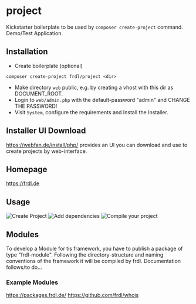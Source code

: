 # project
Kickstarter boilerplate to be used by `composer create-project` command. Demo/Test Application.

## Installation
* Create boilerplate (optional)
````
composer create-project frdl/project <dir>
````
* Make directory `web` public, e.g. by creating a vhost with this dir as DOCUMENT_ROOT.
* Login to `web/admin.php` with the default-password "admin" and CHANGE THE PASSWORD!
* Visit `System`, configure the requirements and Install the Installer.

## Installer UI Download
https://webfan.de/install/php/ provides an UI you can download and use to create projects by web-interface.

## Homepage
https://frdl.de

## Usage
![Create Project](https://cdn.webfan.de/screenshots/frdlweb_new_project.jpg)
![Add dependencies](https://cdn.webfan.de/screenshots/frdlweb_composer_ui.jpg)
![Compile your project](https://cdn.webfan.de/screenshots/frdlweb_compile.jpg)

## Modules
To develop a Module for tis framework, you have to publish a package of type "frdl-module".
Following the directory-structure and naming conventions of the framework it will be compiled by frdl.
Documentation follows/to do...

### Example Modules
https://packages.frdl.de/
https://github.com/frdl/whois
